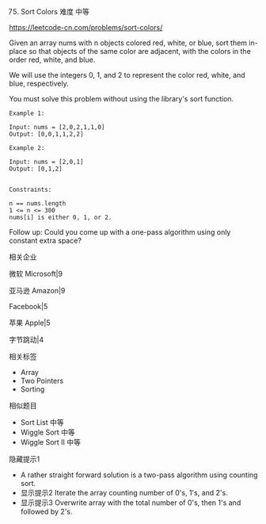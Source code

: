 75. Sort Colors
难度
中等

https://leetcode-cn.com/problems/sort-colors/

Given an array nums with n objects colored red, white, or blue, sort them in-place so that objects of the same color are adjacent, with the colors in the order red, white, and blue.

We will use the integers 0, 1, and 2 to represent the color red, white, and blue, respectively.

You must solve this problem without using the library's sort function.

 
```
Example 1:

Input: nums = [2,0,2,1,1,0]
Output: [0,0,1,1,2,2]

Example 2:

Input: nums = [2,0,1]
Output: [0,1,2]
 

Constraints:

n == nums.length
1 <= n <= 300
nums[i] is either 0, 1, or 2.
``` 

Follow up: Could you come up with a one-pass algorithm using only constant extra space?


相关企业


微软 Microsoft|9

亚马逊 Amazon|9

Facebook|5

苹果 Apple|5

字节跳动|4

相关标签
- Array
- Two Pointers
- Sorting

相似题目
- Sort List
中等
- Wiggle Sort
中等
- Wiggle Sort II
中等


隐藏提示1
- A rather straight forward solution is a two-pass algorithm using counting sort.
- 显示提示2
Iterate the array counting number of 0's, 1's, and 2's.
- 显示提示3
Overwrite array with the total number of 0's, then 1's and followed by 2's.